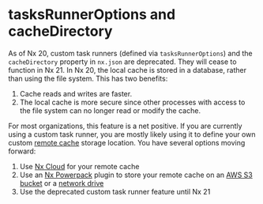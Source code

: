 # tasksRunnerOptions and cacheDirectory

As of Nx 20, custom task runners (defined via `tasksRunnerOptions`) and the `cacheDirectory` property in `nx.json` are deprecated. They will cease to function in Nx 21. In Nx 20, the local cache is stored in a database, rather than using the file system. This has two benefits:

1. Cache reads and writes are faster.
2. The local cache is more secure since other processes with access to the file system can no longer read or modify the cache.

For most organizations, this feature is a net positive. If you are currently using a custom task runner, you are mostly likely using it to define your own custom [remote cache](/ci/features/remote-cache) storage location. You have several options moving forward:

1. Use [Nx Cloud](/nx-cloud) for your remote cache
2. Use an [Nx Powerpack](/powerpack) plugin to store your remote cache on an [AWS S3 bucket](/nx-api/powerpack-s3-cache) or a [network drive](/nx-api/powerpack-shared-fs-cache)
3. Use the deprecated custom task runner feature until Nx 21
